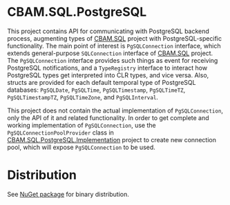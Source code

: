 # CBAM.SQL.PostgreSQL

This project contains API for communicating with PostgreSQL backend process, augmenting types of [CBAM.SQL](../CBAM.SQL) project with PostgreSQL-specific functionality.
The main point of interest is `PgSQLConnection` interface, which extends general-purpose `SQLConnection` interface of [CBAM.SQL](../CBAM.SQL) project.
The `PgSQLConnection` interface provides such things as event for receiving PostgreSQL notifications, and a `TypeRegistry` interface to interact how PostgreSQL types get interpreted into CLR types, and vice versa.
Also, structs are provided for each default temporal type of PostgreSQL databases: `PgSQLDate`, `PgSQLTime`, `PgSQLTimestamp`, `PgSQLTimeTZ`, `PgSQLTimestampTZ`, `PgSQLTimeZone`, and `PgSQLInterval`.

This project does not contain the actual implementation of `PgSQLConnection`, only the API of it and related functionality.
In order to get complete and working implementation of `PgSQLConnection`, use the `PgSQLConnectionPoolProvider` class in [CBAM.SQL.PostgreSQL.Implementation](../CBAM.SQL.PostgreSQL.Implementation) project to create new connection pool, which will expose `PgSQLConnection` to be used.

# Distribution

See [NuGet package](http://www.nuget.org/packages/CBAM.SQL.PostgreSQL) for binary distribution.